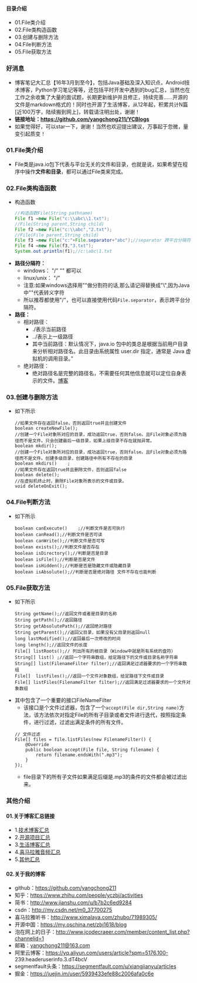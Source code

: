 #### 目录介绍
- 01.File类介绍
- 02.File类构造函数
- 03.创建与删除方法
- 04.File判断方法
- 05.File获取方法


### 好消息
- 博客笔记大汇总【16年3月到至今】，包括Java基础及深入知识点，Android技术博客，Python学习笔记等等，还包括平时开发中遇到的bug汇总，当然也在工作之余收集了大量的面试题，长期更新维护并且修正，持续完善……开源的文件是markdown格式的！同时也开源了生活博客，从12年起，积累共计N篇[近100万字，陆续搬到网上]，转载请注明出处，谢谢！
- **链接地址：https://github.com/yangchong211/YCBlogs**
- 如果觉得好，可以star一下，谢谢！当然也欢迎提出建议，万事起于忽微，量变引起质变！



### 01.File类介绍
- File类是java.io包下代表与平台无关的文件和目录，也就是说，如果希望在程序中操作**文件和目录**，都可以通过File类来完成。


### 02.File类构造函数
- 构造函数
    ```java
    //构造函数File(String pathname)
    File f1 =new File("c:\\abc\\1.txt");
    //File(String parent,String child)
    File f2 =new File("c:\\abc","2.txt");
    //File(File parent,String child)
    File f3 =new File("c:"+File.separator+"abc");//separator 跨平台分隔符
    File f4 =new File(f3,"3.txt");
    System.out.println(f1);//c:\abc\1.txt
    ```
- **路径分隔符：**  
    - windows： "/" "\" 都可以  
    - linux/unix： "/"  
    - 注意:如果windows选择用"\"做分割符的话,那么请记得替换成"\\",因为Java中"\"代表转义字符  
    - 所以推荐都使用"/"，也可以直接使用代码`File.separator`，表示跨平台分隔符。  
- **路径：**  
    - 相对路径：  
        - ./表示当前路径  
        - ../表示上一级路径  
        - 其中当前路径：默认情况下，java.io 包中的类总是根据当前用户目录来分析相对路径名。此目录由系统属性 user.dir 指定，通常是 Java 虚拟机的调用目录。”
    - 绝对路径：   
        - 绝对路径名是完整的路径名，不需要任何其他信息就可以定位自身表示的文件。[博客](https://github.com/yangchong211/YCBlogs)




### 03.创建与删除方法
- 如下所示
    ```
    //如果文件存在返回false，否则返回true并且创建文件 
    boolean createNewFile();
    //创建一个File对象所对应的目录，成功返回true，否则false。且File对象必须为路径而不是文件。只会创建最后一级目录，如果上级目录不存在就抛异常。
    boolean mkdir();
    //创建一个File对象所对应的目录，成功返回true，否则false。且File对象必须为路径而不是文件。创建多级目录，创建路径中所有不存在的目录
    boolean mkdirs()    ;
    //如果文件存在返回true并且删除文件，否则返回false
    boolean delete();
    //在虚拟机终止时，删除File对象所表示的文件或目录。
    void deleteOnExit();
    ```



### 04.File判断方法
- 如下所示
    ```
    boolean canExecute()    ;//判断文件是否可执行
    boolean canRead();//判断文件是否可读
    boolean canWrite();//判断文件是否可写
    boolean exists();//判断文件是否存在
    boolean isDirectory();//判断是否是目录
    boolean isFile();//判断是否是文件
    boolean isHidden();//判断是否是隐藏文件或隐藏目录
    boolean isAbsolute();//判断是否是绝对路径 文件不存在也能判断
    ```



### 05.File获取方法
- 如下所示
    ```
    String getName();//返回文件或者是目录的名称
    String getPath();//返回路径
    String getAbsolutePath();//返回绝对路径
    String getParent();//返回父目录，如果没有父目录则返回null
    long lastModified();//返回最后一次修改的时间
    long length();//返回文件的长度
    File[] listRoots();// 列出所有的根目录（Window中就是所有系统的盘符）
    String[] list() ;//返回一个字符串数组，给定路径下的文件或目录名称字符串
    String[] list(FilenameFilter filter);//返回满足过滤器要求的一个字符串数组
    File[]  listFiles();//返回一个文件对象数组，给定路径下文件或目录
    File[] listFiles(FilenameFilter filter);//返回满足过滤器要求的一个文件对象数组
    ```
- 其中包含了一个重要的接口FileNameFilter
    - 该接口是个文件过滤器，包含了一个`accept(File dir,String name)`方法，该方法依次对指定File的所有子目录或者文件进行迭代，按照指定条件，进行过滤，过滤出满足条件的所有文件。
    ```
    // 文件过滤
    File[] files = file.listFiles(new FilenameFilter() {
        @Override
        public boolean accept(File file, String filename) {
            return filename.endsWith(".mp3");
        }
    });
    ```
    - file目录下的所有子文件如果满足后缀是.mp3的条件的文件都会被过滤出来。



### 其他介绍
#### 01.关于博客汇总链接
- 1.[技术博客汇总](https://www.jianshu.com/p/614cb839182c)
- 2.[开源项目汇总](https://blog.csdn.net/m0_37700275/article/details/80863574)
- 3.[生活博客汇总](https://blog.csdn.net/m0_37700275/article/details/79832978)
- 4.[喜马拉雅音频汇总](https://www.jianshu.com/p/f665de16d1eb)
- 5.[其他汇总](https://www.jianshu.com/p/53017c3fc75d)



#### 02.关于我的博客
- github：https://github.com/yangchong211
- 知乎：https://www.zhihu.com/people/yczbj/activities
- 简书：http://www.jianshu.com/u/b7b2c6ed9284
- csdn：http://my.csdn.net/m0_37700275
- 喜马拉雅听书：http://www.ximalaya.com/zhubo/71989305/
- 开源中国：https://my.oschina.net/zbj1618/blog
- 泡在网上的日子：http://www.jcodecraeer.com/member/content_list.php?channelid=1
- 邮箱：yangchong211@163.com
- 阿里云博客：https://yq.aliyun.com/users/article?spm=5176.100- 239.headeruserinfo.3.dT4bcV
- segmentfault头条：https://segmentfault.com/u/xiangjianyu/articles
- 掘金：https://juejin.im/user/5939433efe88c2006afa0c6e





























